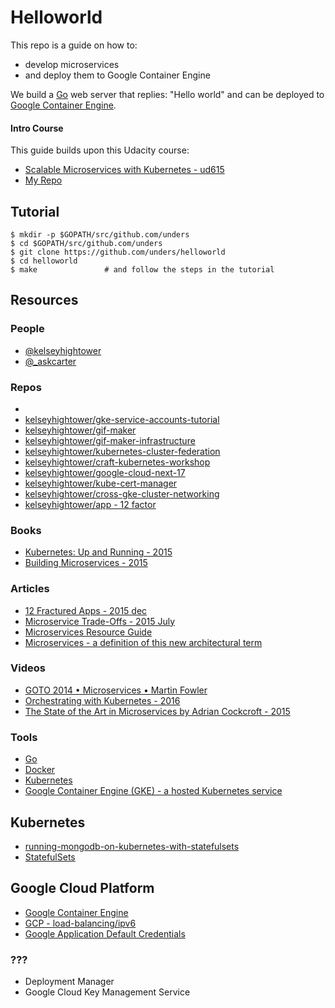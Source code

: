 # Helloworld

This repo is a guide on how to:

 * develop microservices
 * and deploy them to Google Container Engine

We build a [Go](https://golang.org/) web server that replies: "Hello world" and can be deployed to
[Google Container Engine](https://cloud.google.com/container-engine/).

#### Intro Course
This guide builds upon this Udacity course:
* [Scalable Microservices with Kubernetes - ud615](https://www.udacity.com/course/scalable-microservices-with-kubernetes--ud615)
* [My Repo](https://github.com/unders/udacity-kubernetes)


## Tutorial

```
$ mkdir -p $GOPATH/src/github.com/unders
$ cd $GOPATH/src/github.com/unders
$ git clone https://github.com/unders/helloworld
$ cd helloworld
$ make               # and follow the steps in the tutorial
```

## Resources

### People
 * [@kelseyhightower](https://twitter.com/kelseyhightower)
 * [@_askcarter](https://twitter.com/_askcarter)

### Repos
* [](https://github.com/GoogleCloudPlatform/golang-samples/tree/master/appengine_flexible/endpoints/)
* [kelseyhightower/gke-service-accounts-tutorial](https://github.com/kelseyhightower/gke-service-accounts-tutorial)
* [kelseyhightower/gif-maker](https://github.com/kelseyhightower/gif-maker)
* [kelseyhightower/gif-maker-infrastructure](https://github.com/kelseyhightower/gif-maker-infrastructure)
* [kelseyhightower/kubernetes-cluster-federation](https://github.com/kelseyhightower/kubernetes-cluster-federation)
* [kelseyhightower/craft-kubernetes-workshop](https://github.com/kelseyhightower/craft-kubernetes-workshop)
* [kelseyhightower/google-cloud-next-17](https://github.com/kelseyhightower/google-cloud-next-17)
* [kelseyhightower/kube-cert-manager](https://github.com/kelseyhightower/kube-cert-manager)
* [kelseyhightower/cross-gke-cluster-networking](https://github.com/kelseyhightower/cross-gke-cluster-networking)
* [kelseyhightower/app - 12 factor](https://github.com/kelseyhightower/app)

### Books
 * [Kubernetes: Up and Running - 2015](http://shop.oreilly.com/product/0636920043874.do)
 * [Building Microservices - 2015](http://shop.oreilly.com/product/0636920033158.do)

### Articles
* [12 Fractured Apps - 2015 dec](https://medium.com/@kelseyhightower/12-fractured-apps-1080c73d481c#.420yimd9l)
* [Microservice Trade-Offs - 2015 July](https://martinfowler.com/articles/microservice-trade-offs.html)
* [Microservices Resource Guide](https://martinfowler.com/microservices/)
* [Microservices - a definition of this new architectural term](https://martinfowler.com/articles/microservices.html)

### Videos
* [GOTO 2014 • Microservices • Martin Fowler](https://www.youtube.com/watch?v=wgdBVIX9ifA)
* [Orchestrating with Kubernetes - 2016](https://www.youtube.com/watch?v=21hXNReWsUU)
* [The State of the Art in Microservices by Adrian Cockcroft - 2015](https://www.youtube.com/watch?v=pwpxq9-uw_0)

### Tools
* [Go](https://golang.org/)
* [Docker](https://www.docker.com/)
* [Kubernetes](https://kubernetes.io/)
* [Google Container Engine (GKE) - a hosted Kubernetes service](https://cloud.google.com/container-engine/)

## Kubernetes
* [running-mongodb-on-kubernetes-with-statefulsets](http://blog.kubernetes.io/2017/01/running-mongodb-on-kubernetes-with-statefulsets.html)
* [StatefulSets](https://kubernetes.io/docs/concepts/workloads/controllers/statefulset/)

## Google Cloud Platform
* [Google Container Engine](https://cloud.google.com/container-engine/)
* [GCP - load-balancing/ipv6](https://cloud.google.com/compute/docs/load-balancing/ipv6)
* [Google Application Default Credentials](https://developers.google.com/identity/protocols/application-default-credentials)

### ???
 * Deployment Manager
 * Google Cloud Key Management Service

